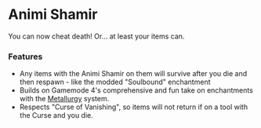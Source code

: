 # Animi Shamir<!--$headerTitle--><!--$pmc:delete-->

You can now cheat death! Or... at least your items can.<!--$pmc:headerSize-->

### Features
- Any items with the Animi Shamir on them will survive after you die and then respawn - like the modded "Soulbound" enchantment
- Builds on Gamemode 4's comprehensive and fun take on enchantments with the [Metallurgy]($dynamicLink:gm4_metallurgy) system.
- Respects "Curse of Vanishing", so items will not return if on a tool with the Curse and you die.
